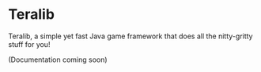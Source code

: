 # Teralib

Teralib, a simple yet fast Java game framework that does all the nitty-gritty stuff for you!

(Documentation coming soon)

